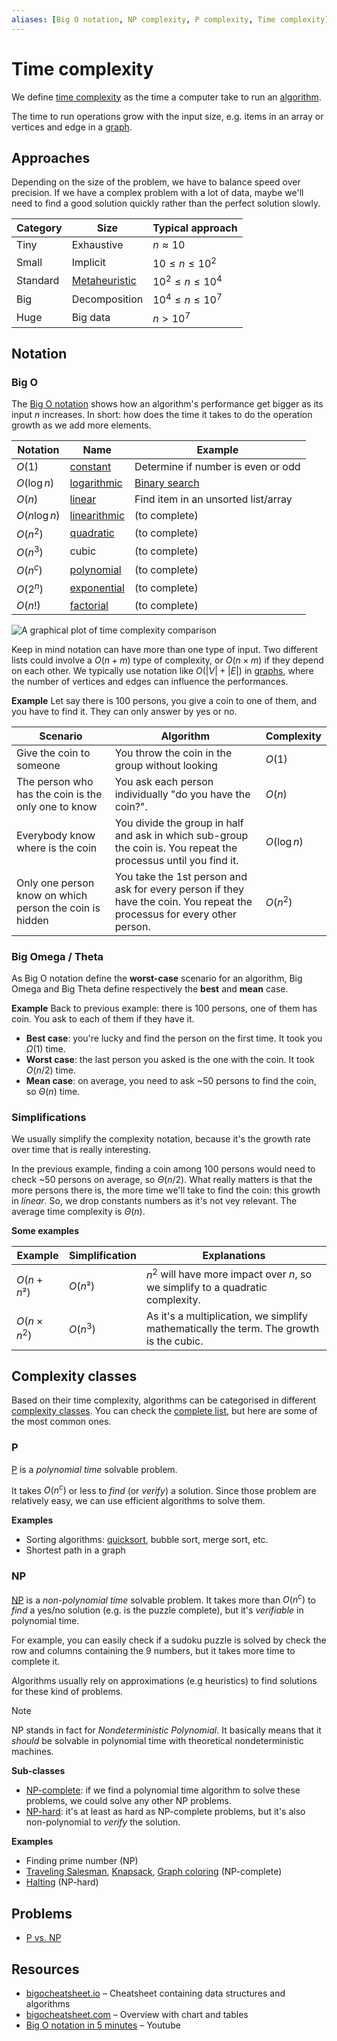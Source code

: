 ```yaml
---
aliases: [Big O notation, NP complexity, P complexity, Time complexity]
---
```


# Time complexity

We define [time complexity](https://wikipedia.org/wiki/time_complexity) as the time a computer take to run an [algorithm](algorithms.md).

The time to run operations grow with the input size, e.g. items in an array or vertices and edge in a [graph](../data/database/nosql/graph.md).

## Approaches

Depending on the size of the problem, we have to balance speed over precision. If we have a complex problem with a lot of data, maybe we'll need to find a good solution quickly rather than the perfect solution slowly.

| Category | Size | Typical approach |
| ---- | ---- | ---- |
| Tiny | Exhaustive | $n\approx10$ |
| Small | Implicit | $10\le n \le 10^2$ |
| Standard | [Metaheuristic](algorithms.md#Terminology) | $10^2 \le n \le 10^4$ |
| Big | Decomposition | $10^4 \le n \le 10^7$ |
| Huge | Big data | $n \gt 10^7$ |

## Notation

### Big O

The [Big O notation](https://wikipedia.org/wiki/big_o_notation) shows how an algorithm's performance get bigger as its input $n$ increases. In short: how does the time it takes to do the operation growth as we add more elements.

| Notation | Name | Example |
| ---- | ---- | ---- |
| $O(1)$ | [constant](https://wikipedia.org/wiki/constant_time) | Determine if number is even or odd |
| $O(\log n)$ | [logarithmic](https://wikipedia.org/wiki/logarithmic_time "logarithmic time") | [Binary search](search/binary-search.md) |
| $O(n)$ | [linear](https://wikipedia.org/wiki/linear_time "linear time") | Find item in an unsorted list/array |
| $O(n\log n)$ | [linearithmic](https://wikipedia.org/wiki/linearithmic_time "linearithmic time") | (to complete) |
| $O(n^2)$ | [quadratic](https://wikipedia.org/wiki/quadratic_time "quadratic time") | (to complete) |
| $O(n^3)$ | cubic | (to complete) |
| $O(n^c)$ | [polynomial](https://wikipedia.org/wiki/polynomial_time "polynomial time") | (to complete) |
| $O(2^n)$ | [exponential](https://en.wikipedia.org/wiki/Exponential_time) | (to complete) |
| $O(n!)$ | [factorial](https://wikipedia.org/wiki/factorial "factorial") | (to complete) |

![A graphical plot of time complexity comparison](/assets/complexity-comparison-plot.png)

Keep in mind notation can have more than one type of input. Two different lists could involve a $O(n+m)$ type of complexity, or $O(n\times m)$ if they depend on each other. We typically use notation like $O(|V|+|E|)$ in [graphs](graph/graph.md), where the number of vertices and edges can influence the performances.

**Example**
Let say there is 100 persons, you give a coin to one of them, and you have to find it. They can only answer by yes or no.

| Scenario | Algorithm | Complexity |
| ---- | ---- | ---- |
| Give the coin to someone | You throw the coin in the group without looking | $O(1)$ |
| The person who has the coin is the only one to know | You ask each person individually "do you have the coin?". | $O(n)$ |
| Everybody know where is the coin | You divide the group in half and ask in which sub-group the coin is. You repeat the processus until you find it. | $O(\log n)$ |
| Only one person know on which person the coin is hidden | You take the 1st person and ask for every person if they have the coin. You repeat the processus for every other person. | $O(n^2)$ |

### Big Omega / Theta 

As Big O notation define the **worst-case** scenario for an algorithm, Big Omega and Big Theta define respectively the **best** and **mean** case.

**Example**
Back to previous example: there is 100 persons, one of them has coin. You ask to each of them if they have it.

- **Best case**: you're lucky and find the person on the first time. It took you $\Omega(1)$ time.
- **Worst case**: the last person you asked is the one with the coin. It took $O(n/2)$ time.
- **Mean case**: on average, you need to ask ~50 persons to find the coin, so $\Theta(n)$ time.

### Simplifications

We usually simplify the complexity notation, because it's the growth rate over time that is really interesting.

In the previous example, finding a coin among 100 persons would need to check ~50 persons on average, so $\Theta(n/2)$. What really matters is that the more persons there is, the more time we'll take to find the coin: this growth in *linear*. So, we drop constants numbers as it's not vey relevant. The average time complexity is $\Theta(n)$.

**Some examples**

| Example | Simplification | Explanations |
| ---- | ---- | ---- |
| $O(n+n²)$ | $O(n²)$ | $n^2$ will have more impact over $n$, so we simplify to a quadratic complexity. |
| $O(n \times n^2)$ | $O(n^3)$ | As it's a multiplication, we simplify mathematically the term. The growth is the cubic. |

## Complexity classes

Based on their time complexity, algorithms can be categorised in different [complexity classes](https://en.wikipedia.org/wiki/Complexity_class). 
You can check the [complete list](https://en.wikipedia.org/wiki/List_of_complexity_classes), but here are some of the most common ones.

### P

[P](https://en.wikipedia.org/wiki/P_(complexity)) is a *polynomial time* solvable problem.

It takes $O(n^c)$ or less to *find* (or *verify*) a solution. Since those problem are relatively easy, we can use efficient algorithms to solve them.

**Examples**
- Sorting algorithms: [quicksort](sort/quicksort.md), bubble sort, merge sort, etc.
- Shortest path in a graph

### NP

[NP](https://en.wikipedia.org/wiki/NP_(complexity) "NP (complexity)") is a *non-polynomial time* solvable problem. 
It takes more than $O(n^c)$ to *find* a yes/no solution (e.g. is the puzzle complete), but it's *verifiable* in polynomial time.

For example, you can easily check if a sudoku puzzle is solved by check the row and columns containing the 9 numbers, but it takes more time to complete it.

Algorithms usually rely on approximations (e.g heuristics) to find solutions for these kind of problems.

> [!NOTE]
> NP stands in fact for *Nondeterministic Polynomial*. It basically means that it *should* be solvable in polynomial time with theoretical nondeterministic machines.

**Sub-classes**
- [NP-complete](https://en.wikipedia.org/wiki/NP-complete): if we find a polynomial time algorithm to solve these problems, we could solve any other NP problems.
- [NP-hard](https://en.wikipedia.org/wiki/NP-hardness): it's at least as hard as NP-complete problems, but it's also non-polynomial to *verify* the solution.

**Examples**
- Finding prime number (NP)
- [Traveling Salesman](problems/traveling-salesman.md), [Knapsack](problems/knapsack.md), [Graph coloring](problems/graph-coloring.md) (NP-complete)
- [Halting](problems/halting.md) (NP-hard)

## Problems

- [P vs. NP](problems/p-vs-np.md)

## Resources

- [bigocheatsheet.io](https://bigocheatsheet.io) – Cheatsheet containing data structures and algorithms
- [bigocheatsheet.com](https://www.bigocheatsheet.com/) – Overview with chart and tables
- [Big O notation in 5 minutes](https://www.youtube.com/watch?v=__vX2sjlpXU) – Youtube